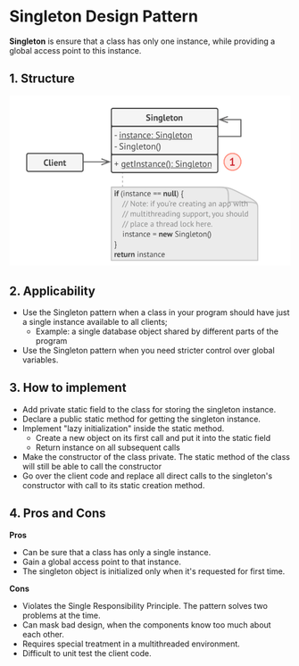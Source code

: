 # Singleton Design Pattern
**Singleton** is ensure that a class has only one instance, while providing a global access point to this instance.

## 1. Structure
![img_1.png](img_1.png)

## 2. Applicability
- Use the Singleton pattern when a class in your program should have just a single instance available to all clients;
  - Example: a single database object shared by different parts of the program
- Use the Singleton pattern when you need stricter control over global variables.

## 3. How to implement
- Add private static field to the class for storing the singleton instance.
- Declare a public static method for getting the singleton instance.
- Implement "lazy initialization" inside the static method.
  - Create a new object on its first call and put it into the static field
  - Return instance on all subsequent calls
- Make the constructor of the class private. The static method of the class will still be able to call the constructor
- Go over the client code and replace all direct calls to the singleton's constructor with call to its static 
  creation method.

## 4. Pros and Cons
**Pros**
- Can be sure that a class has only a single instance.
- Gain a global access point to that instance.
- The singleton object is initialized only when it's requested for first time.

**Cons**
- Violates the Single Responsibility Principle. The pattern solves two problems at the time.
- Can mask bad design, when the components know too much about each other.
- Requires special treatment in a multithreaded environment.
- Difficult to unit test the client code.